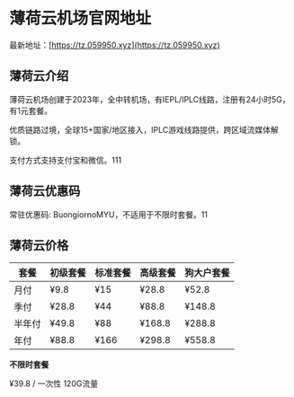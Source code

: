 # 薄荷云机场官网地址

最新地址：[https://tz.059950.xyz](https://tz.059950.xyz)

## 薄荷云介绍

薄荷云机场创建于2023年，全中转机场，有IEPL/IPLC线路，注册有24小时5G，有1元套餐。

优质链路过境，全球15+国家/地区接入，IPLC游戏线路提供，跨区域流媒体解锁。

支付方式支持支付宝和微信。111

## 薄荷云优惠码

常驻优惠码: BuongiornoMYU，不适用于不限时套餐。11

## 薄荷云价格

|套餐|初级套餐|标准套餐|高级套餐|狗大户套餐|
|----|----|----|----|----|
|月付|¥9.8|¥15|¥28.8|¥52.8|
|季付|¥28.8|¥44|¥88.8|¥148.8|
|半年付|¥49.8|¥88|¥168.8|¥288.8|
|年付|¥88.8|¥166|¥298.8|¥558.8|

**不限时套餐**

¥39.8 / 一次性 120G流量
